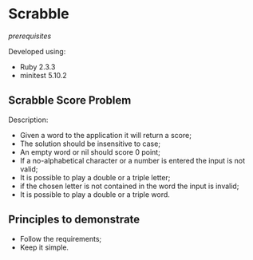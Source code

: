 # Scrabble

*prerequisites*

Developed using:
* Ruby 2.3.3
* minitest 5.10.2

## Scrabble Score Problem
Description:
* Given a word to the application it will return a score;
* The solution should be insensitive to case;
* An empty word or nil should score 0 point;
* If a no-alphabetical character or a number is entered the input is not valid;
* It is possible to play a double or a triple letter;
* if the chosen letter is not contained in the word the input is invalid;
* It is possible to play a double or a triple word.

## Principles to demonstrate
* Follow the requirements;
* Keep it simple.
